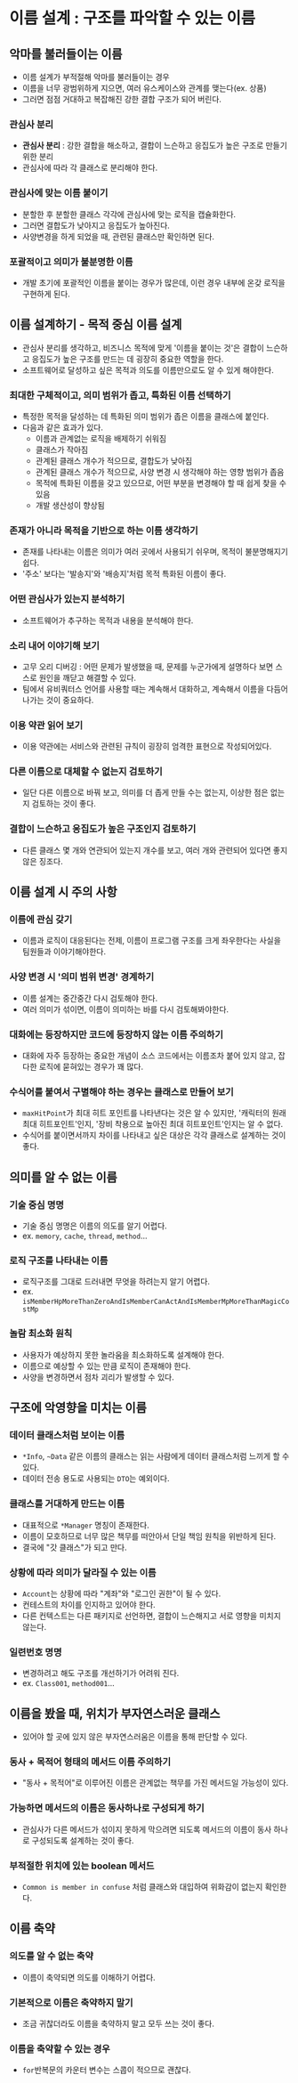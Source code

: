 # 이름 설계 : 구조를 파악할 수 있는 이름

## 악마를 불러들이는 이름
- 이름 설계가 부적절해 악마를 불러들이는 경우
- 이름을 너무 광범위하게 지으면, 여러 유스케이스와 관계를 맺는다(ex. 상품)
- 그러면 점점 거대하고 복잡해진 강한 결합 구조가 되어 버린다.

### 관심사 분리
- **관심사 분리** : 강한 결합을 해소하고, 결합이 느슨하고 응집도가 높은 구조로 만들기 위한 분리
- 관심사에 따라 각 클래스로 분리해야 한다.

### 관심사에 맞는 이름 붙이기
- 분할한 후 분할한 클래스 각각에 관심사에 맞는 로직을 캡슐화한다.
- 그러면 결합도가 낮아지고 응집도가 높아진다.
- 사양변경을 하게 되었을 때, 관련된 클래스만 확인하면 된다.

### 포괄적이고 의미가 불분명한 이름
- 개발 초기에 포괄적인 이름을 붙이는 경우가 많은데, 이런 경우 내부에 온갖 로직을 구현하게 된다.

## 이름 설계하기 - 목적 중심 이름 설계
- 관심사 분리를 생각하고, 비즈니스 목적에 맞게 '이름을 붙이는 것'은 결합이 느슨하고 응집도가 높은 구조를 만드는 데 굉장히 중요한 역할을 한다.
- 소프트웨어로 달성하고 싶은 목적과 의도를 이름만으로도 알 수 있게 해야한다.

### 최대한 구체적이고, 의미 범위가 좁고, 특화된 이름 선택하기
- 특정한 목적을 달성하는 데 특화된 의미 범위가 좁은 이름을 클래스에 붙인다.
- 다음과 같은 효과가 있다.
  - 이름과 관계없는 로직을 배제하기 쉬워짐
  - 클래스가 작아짐
  - 관계된 클래스 개수가 적으므로, 결합도가 낮아짐
  - 관계된 클래스 개수가 적으므로, 사양 변경 시 생각해야 하는 영향 범위가 좁음
  - 목적에 특화된 이름을 갖고 있으므로, 어떤 부분을 변경해야 할 때 쉽게 찾을 수 있음
  - 개발 생산성이 향상됨

### 존재가 아니라 목적을 기반으로 하는 이름 생각하기
- 존재를 나타내는 이름은 의미가 여러 곳에서 사용되기 쉬우며, 목적이 불분명해지기 쉽다.
- '주소' 보다는 '발송지'와 '배송지'처럼 목적 특화된 이름이 좋다.

### 어떤 관심사가 있는지 분석하기
- 소프트웨어가 추구하는 목적과 내용을 분석해야 한다.

### 소리 내어 이야기해 보기
- 고무 오리 디버깅 : 어떤 문제가 발생했을 때, 문제를 누군가에게 설명하다 보면 스스로 원인을 깨닫고 해결할 수 있다.
- 팀에서 유비쿼터스 언어를 사용할 때는 계속해서 대화하고, 계속해서 이름을 다듬어 나가는 것이 중요하다.

### 이용 약관 읽어 보기
- 이용 약관에는 서비스와 관련된 규칙이 굉장히 엄격한 표현으로 작성되어있다.

### 다른 이름으로 대체할 수 없는지 검토하기
- 일단 다른 이름으로 바꿔 보고, 의미를 더 좁게 만들 수는 없는지, 이상한 점은 없는지 검토하는 것이 좋다.

### 결합이 느슨하고 응집도가 높은 구조인지 검토하기
- 다른 클래스 몇 개와 연관되어 있는지 개수를 보고, 여러 개와 관련되어 있다면 좋지 않은 징조다.

## 이름 설계 시 주의 사항

### 이름에 관심 갖기
- 이름과 로직이 대응된다는 전제, 이름이 프로그램 구조를 크게 좌우한다는 사실을 팀원들과 이야기해야한다.

### 사양 변경 시 '의미 범위 변경' 경계하기
- 이름 설계는 중간중간 다시 검토해야 한다.
- 여러 의미가 섞이면, 이름이 의미하는 바를 다시 검토해봐야한다.

### 대화에는 등장하지만 코드에 등장하지 않는 이름 주의하기
- 대화에 자주 등장하는 중요한 개념이 소스 코드에서는 이름조차 붙어 있지 않고, 잡다한 로직에 묻혀있는 경우가 꽤 많다.

### 수식어를 붙여서 구별해야 하는 경우는 클래스로 만들어 보기
- `maxHitPoint`가 최대 히트 포인트를 나타낸다는 것은 알 수 있지만, '캐릭터의 원래 최대 히트포인트'인지, '장비 착용으로 높아진 최대 히트포인트'인지는 알 수 없다.
- 수식어를 붙이면서까지 차이를 나타내고 싶은 대상은 각각 클래스로 설계하는 것이 좋다.

## 의미를 알 수 없는 이름

### 기술 중심 명명
- 기술 중심 명명은 이름의 의도를 알기 어렵다.
- ex. `memory`, `cache`, `thread`, `method`...

### 로직 구조를 나타내는 이름
- 로직구조를 그대로 드러내면 무엇을 하려는지 알기 어렵다.
- ex. `isMemberHpMoreThanZeroAndIsMemberCanActAndIsMemberMpMoreThanMagicCostMp`

### 놀람 최소화 원칙
- 사용자가 예상하지 못한 놀라움을 최소화하도록 설계해야 한다.
- 이름으로 예상할 수 있는 만큼 로직이 존재해야 한다.
- 사양을 변경하면서 점차 괴리가 발생할 수 있다.

## 구조에 악영향을 미치는 이름

### 데이터 클래스처럼 보이는 이름
- `*Info`, `~Data` 같은 이름의 클래스는 읽는 사람에게 데이터 클래스처럼 느끼게 할 수 있다.
- 데이터 전송 용도로 사용되는 `DTO`는 예외이다.

### 클래스를 거대하게 만드는 이름
- 대표적으로 `*Manager` 명칭이 존재한다.
- 이름이 모호하므로 너무 많은 책무를 떠안아서 단일 책임 원칙을 위반하게 된다.
- 결국에 "갓 클래스"가 되고 만다.

### 상황에 따라 의미가 달라질 수 있는 이름
- `Account`는 상황에 따라 "계좌"와 "로그인 권한"이 될 수 있다.
- 컨테스트의 차이를 인지하고 있어야 한다.
- 다른 컨텍스트는 다른 패키지로 선언하면, 결합이 느슨해지고 서로 영향을 미치지 않는다.

### 일련번호 명명
- 변경하려고 해도 구조를 개선하기가 어려워 진다.
- ex. `Class001`, `method001`...

## 이름을 봤을 때, 위치가 부자연스러운 클래스
- 있어야 할 곳에 있지 않은 부자연스러움은 이름을 통해 판단할 수 있다.

### 동사 + 목적어 형태의 메서드 이름 주의하기
- "동사 + 목적어"로 이루어진 이름은 관계없는 책무를 가진 메서드일 가능성이 있다.

### 가능하면 메서드의 이름은 동사하나로 구성되게 하기
- 관심사가 다른 메서드가 섞이지 못하게 막으려면 되도록 메서드의 이름이 동사 하나로 구성되도록 설계하는 것이 좋다.

### 부적절한 위치에 있는 boolean 메서드
- `Common is member in confuse` 처럼 클래스와 대입하여 위화감이 없는지 확인한다.

## 이름 축약

### 의도를 알 수 없는 축약
- 이름이 축약되면 의도를 이해하기 어렵다.

### 기본적으로 이름은 축약하지 말기
- 조금 귀찮더라도 이름을 축약하지 말고 모두 쓰는 것이 좋다.

### 이름을 축약할 수 있는 경우
- `for`반복문의 카운터 변수는 스콥이 적으므로 괜찮다.
